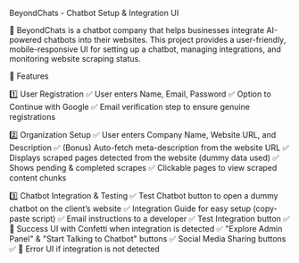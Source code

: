 BeyondChats - Chatbot Setup & Integration UI

🚀 BeyondChats is a chatbot company that helps businesses integrate AI-powered chatbots into their websites. This project provides a user-friendly, mobile-responsive UI for setting up a chatbot, managing integrations, and monitoring website scraping status.

🌟 Features

1️⃣ User Registration
✅ User enters Name, Email, Password
✅ Option to Continue with Google
✅ Email verification step to ensure genuine registrations

2️⃣ Organization Setup
✅ User enters Company Name, Website URL, and Description
✅ (Bonus) Auto-fetch meta-description from the website URL
✅ Displays scraped pages detected from the website (dummy data used)
✅ Shows pending & completed scrapes
✅ Clickable pages to view scraped content chunks

3️⃣ Chatbot Integration & Testing
✅ Test Chatbot button to open a dummy chatbot on the client’s website
✅ Integration Guide for easy setup (copy-paste script)
✅ Email instructions to a developer
✅ Test Integration button
✅ 🎉 Success UI with Confetti when integration is detected
✅ "Explore Admin Panel" & "Start Talking to Chatbot" buttons
✅ Social Media Sharing buttons
✅ 🚧 Error UI if integration is not detected
